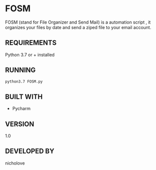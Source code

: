# FOSM
FOSM (stand for File Organizer and Send Mail) is a automation script , it organizes your files by date and send a ziped file to your email account.

## REQUIREMENTS

Python 3.7 or + installed

## RUNNING

```bash
python3.7 FOSM.py
```

## BUILT WITH

* Pycharm

## VERSION

1.0

## DEVELOPED BY

nicholove

